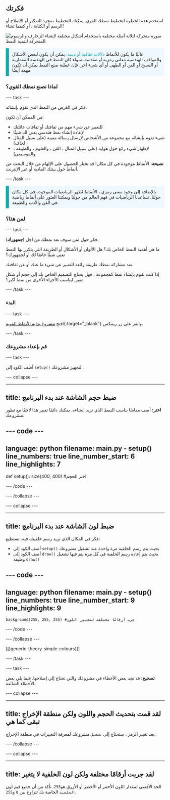 ## فكرتك

استخدم هذه الخطوة لتخطيط نمطك القوي. يمكنك التخطيط بمجرد التفكير أو الإصلاح أو الرسم أو الكتابة ، أو كيفما تشاء!

![صورة متحركة لثلاثة أمثلة مختلفة باستخدام أشكال مختلفة لإنشاء الزخارف والرسوم المتحركة لتنمية النمط.](images/ideas-1.gif)

<p style="border-left: solid; border-width:10px; border-color: #0faeb0; background-color: aliceblue; padding: 10px;">غالبًا ما يكون للأنماط <span style="color: #0faeb0">دلالات ثقافية أو دينية</span>. يمكن أن يكون لبعض الأشكال والمواقف الهندسية معاني رمزية أو مقدسة. سواء كان النمط في الهندسة المعمارية أو النسيج أو الفن أو الطهي أو أي شيء آخر، فإن عملية صنع النمط يمكن أن تكون مهمة أيضًا.</p>

### لماذا تصنع نمطك القوي؟

--- task ---

فكر في الغرض من النمط الذي تقوم بإنشائه.

من الممكن أن تكون:
- للتعبير عن شيء مهم من ثقافتك أو ثقافات عائلتك
- لإعادة إنشاء نمط هندسي يعني لك شيئًا
- شيء تقوم بإنشائه مع مجموعة من الأشخاص لإرسال رسالة معينة (على سبيل المثال ، لحاف)
- لإظهار شيء رائع حول هواية (على سبيل المثال ، الفن ، والعلوم ، والطبيعة ، والموسيقى)

**نصيحة:** الأنماط موجودة في كل مكان! قد تختار الحصول على الإلهام من خلال البحث عن أنماط حول بيئتك المادية أو عبر الإنترنت.

--- /task ---

<p style="border-left: solid; border-width:10px; border-color: #0faeb0; background-color: aliceblue; padding: 10px;">بالإضافة إلى وجود معنى رمزي ، الأنماط تُظهر الرياضيات الموجودة في كل مكان حولنا. تساعدنا الرياضيات في فهم العالم من حولنا ويمكننا العثور على أنماط رياضية في الفن والأدب والطبيعة. </p>

### لمن هذا؟

--- task ---

فكر حول لمن سوف تعد نمطك من اجل (**جمهورك**).

ما هي أهمية النمط الخاص بك؟ هل الألوان أو الأشكال أو الطريقة التي يتكرر بها النمط تعني شيئًا خاصًا لك أو لجمهورك؟

تعد مشاركة نمطك طريقة رائعة للتعبير عن شيء ما عنك أو عن ثقافتك.

إذا كنت تقوم بإنشاء نمط كمجموعة ، فهل يحتاج التصميم الخاص بك إلى حجم أو شكل معين ليناسب الأجزاء الأخرى من نمط أكبر؟

--- /task ---

### البدء

--- task ---

افتح [مشروع بداية الأنماط القوية](https://trinket.io/python/dfd22391cb){:target="_blank"} وانقر على زر ريمكس.

--- /task ---

### قم بإعداد مشروعك

--- task ---

أضف الكود إلى `setup()` لتجهيز مشروعك.

--- collapse ---

---
title: ضبط حجم الشاشة عند بدء البرنامج
---

**اختر:** أضف مقاسًا يناسب النمط الذي تريد إنشاءه. يمكنك دائمًا تغيير هذا لاحقًا مع تطور مشروعك.

--- code ---
---
language: python 
filename: main.py - setup() 
line_numbers: true 
line_number_start: 6
line_highlights: 7
---
def setup(): 
    size(400, 400) #اختر الحجم

--- /code ---

--- /collapse ---

--- collapse ---

---
title: ضبط لون الشاشة عند بدء البرنامج
---

فكر في المكان الذي تريد رسم خلفيتك فيه. تستطيع:
+ أضف الكود إلى `setup()` بحيث يتم رسم الخلفية مرة واحدة عند تشغيل مشروعك
+ أضف الكود إلى `draw()` بحيث يتم إعادة رسم الخلفية في كل مرة يتم فيها تشغيل وظيفة `draw()`

--- code ---
---
language: python 
filename: main.py - setup() 
line_numbers: true 
line_number_start: 9
line_highlights: 9
---

    background(255, 255, 255) #جرب أرقامًا مختلفة لتغيير اللون

--- /code ---

--- /collapse ---

[[[generic-theory-simple-colours]]]

--- /task ---

--- task ---

**تصحيح:** قد تجد بعض الأخطاء في مشروعك والتي تحتاج إلى إصلاحها. فيما يلي بعض الأخطاء الشائعة.

--- collapse ---

---
title: لقد قمت بتحديث الحجم واللون ولكن منطقة الإخراج تبقى كما هي
---

بعد تغيير الرمز ، ستحتاج إلى `تشغيل` مشروعك لمعرفة التغييرات في منطقة الإخراج.

--- /collapse ---

--- collapse ---

---
title: لقد جربت أرقامًا مختلفة ولكن لون الخلفية لا يتغير
---

الحد الأقصى لمقدار اللون الأحمر أو الأخضر أو الأزرق هو`255`. تأكد من أن جميع قيم لون `الخلفية` الخاصة بك تتراوح بين `0` و`255`.
